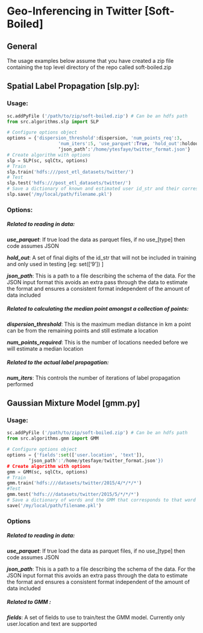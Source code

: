 # Geo-Inferencing in Twitter [Soft-Boiled] 

## General
The usage examples below assume that you have created a zip file containing the top level directory of the repo called soft-boiled.zip

## Spatial Label Propagation [slp.py]:

### Usage:
```python
sc.addPyFile ('/path/to/zip/soft-boiled.zip') # Can be an hdfs path
from src.algorithms.slp import SLP

# Configure options object
options = {'dispersion_threshold':dispersion, 'num_points_req':3, 
                   'num_iters':5, 'use_parquet':True, 'hold_out':holdout, 
                   ‘json_path’:'/home/ytesfaye/twitter_format.json'}
# Create algorithm with options
slp = SLP(sc, sqlCtx, options)
# Train 
slp.train('hdfs:///post_etl_datasets/twitter/')
# Test
slp.test('hdfs:///post_etl_datasets/twitter/')
# Save a dictionary of known and estimated user id_str and their corresponding location
slp.save('/my/local/path/filename.pkl') 
```

### Options:
##### Related to reading in data:
***use_parquet***: If true load the data as parquet files, if no use_[type] then code assumes JSON

***hold_out***:  A set of final digits of the id_str that will not be included in training and only used in testing [eg: set([‘9’]) ]

***json_path***: This is a path to a file describing the schema of the data. For the JSON input format this avoids an extra pass through the data to estimate the format and ensures a consistent format independent of the amount of data included


##### Related to calculating the median point amongst a collection of points:
***dispersion_threshold***: This is the maximum median distance in km a point can be from the remaining points and still estimate a location

***num_points_required***: This is the number of locations needed before we will estimate a median location


##### Related to the actual label propagation:
***num_iters***: This controls the number of iterations of label propagation performed




## Gaussian Mixture Model [gmm.py]
### Usage:
```python
sc.addPyFile ('/path/to/zip/soft-boiled.zip') # Can be an hdfs path
from src.algorithms.gmm import GMM

# Configure options object
options = {'fields':set(['user.location', 'text']), 
		‘json_path':'/home/ytesfaye/twitter_format.json'})
# Create algorithm with options
gmm = GMM(sc, sqlCtx, options)
# Train
gmm.train('hdfs:///datasets/twitter/2015/4/*/*/*')
#Test
gmm.test('hdfs:///datasets/twitter/2015/5/*/*/*')
# Save a dictionary of words and the GMM that corresponds to that word
save('/my/local/path/filename.pkl')
```
### Options
##### Related to reading in data:
***use_parquet***: If true load the data as parquet files, if no use_[type] then code assumes JSON

***json_path***: This is a path to a file describing the schema of the data. For the JSON input format this avoids an extra pass through the data to estimate the format and ensures a consistent format independent of the amount of data included

##### Related to GMM :
***fields***: A set of fields to use to train/test the GMM model. Currently only user.location and text are supported
